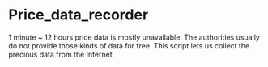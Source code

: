# Price_data_recorder
1 minute ~ 12 hours price data is mostly unavailable. The authorities usually do not provide those kinds of data for free. This script lets us collect the precious data from the Internet. 
